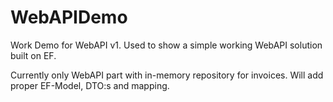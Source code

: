 WebAPIDemo
===========

Work Demo for WebAPI v1. Used to show a simple working WebAPI solution built on EF. 

Currently only WebAPI part with in-memory repository for invoices. Will add proper EF-Model, DTO:s and mapping. 